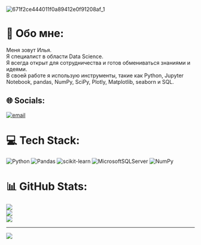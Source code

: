 ![671f2ce444011f0a89412e0f91208af_1](https://github.com/user-attachments/assets/632b0a80-bdd3-49fb-b74c-edad6cab184d)

# 💫 Обо мне:
Меня зовут Илья.<br>Я специалист в области Data Science.<br>Я всегда открыт для сотрудничества и готов обмениваться знаниями и идеями.<br>В своей работе я использую инструменты, такие как Python, Jupyter Notebook, pandas, NumPy, SciPy, Plotly, Matplotlib, seaborn и SQL.


## 🌐 Socials:
[![email](https://img.shields.io/badge/Email-D14836?logo=gmail&logoColor=white)](mailto:DataPandasprof@yandex.ru) 

# 💻 Tech Stack:
![Python](https://img.shields.io/badge/python-3670A0?style=for-the-badge&logo=python&logoColor=ffdd54) ![Pandas](https://img.shields.io/badge/pandas-%23150458.svg?style=for-the-badge&logo=pandas&logoColor=white) ![scikit-learn](https://img.shields.io/badge/scikit--learn-%23F7931E.svg?style=for-the-badge&logo=scikit-learn&logoColor=white) ![MicrosoftSQLServer](https://img.shields.io/badge/Microsoft%20SQL%20Server-CC2927?style=for-the-badge&logo=microsoft%20sql%20server&logoColor=white) ![NumPy](https://img.shields.io/badge/numpy-%23013243.svg?style=for-the-badge&logo=numpy&logoColor=white)
# 📊 GitHub Stats:
![](https://github-readme-stats.vercel.app/api?username=DataPandasprof&theme=dark&hide_border=false&include_all_commits=true&count_private=true)<br/>
![](https://nirzak-streak-stats.vercel.app/?user=DataPandasprof&theme=dark&hide_border=false)<br/>
![](https://github-readme-stats.vercel.app/api/top-langs/?username=DataPandasprof&theme=dark&hide_border=false&include_all_commits=true&count_private=true&layout=compact)

---
[![](https://visitcount.itsvg.in/api?id=DataPandasprof&icon=0&color=0)](https://visitcount.itsvg.in)

<!-- Proudly created with GPRM ( https://gprm.itsvg.in ) -->
